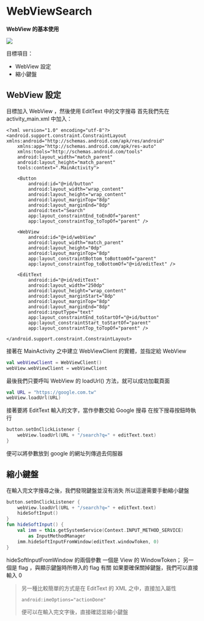 WebViewSearch
===
**WebView 的基本使用**

![](https://i.imgur.com/oFLjDvz.gif)

目標項目：
- WebView 設定
- 縮小鍵盤

## WebView 設定

目標加入 WebView ，然後使用 EditText 中的文字搜尋
首先我們先在 activity_main.xml 中加入：
```xml=
<?xml version="1.0" encoding="utf-8"?>
<android.support.constraint.ConstraintLayout xmlns:android="http://schemas.android.com/apk/res/android"
    xmlns:app="http://schemas.android.com/apk/res-auto"
    xmlns:tools="http://schemas.android.com/tools"
    android:layout_width="match_parent"
    android:layout_height="match_parent"
    tools:context=".MainActivity">

    <Button
        android:id="@+id/button"
        android:layout_width="wrap_content"
        android:layout_height="wrap_content"
        android:layout_marginTop="8dp"
        android:layout_marginEnd="8dp"
        android:text="Search"
        app:layout_constraintEnd_toEndOf="parent"
        app:layout_constraintTop_toTopOf="parent" />

    <WebView
        android:id="@+id/webView"
        android:layout_width="match_parent"
        android:layout_height="0dp"
        android:layout_marginTop="8dp"
        app:layout_constraintBottom_toBottomOf="parent"
        app:layout_constraintTop_toBottomOf="@+id/editText" />

    <EditText
        android:id="@+id/editText"
        android:layout_width="250dp"
        android:layout_height="wrap_content"
        android:layout_marginStart="8dp"
        android:layout_marginTop="8dp"
        android:layout_marginEnd="8dp"
        android:inputType="text"
        app:layout_constraintEnd_toStartOf="@+id/button"
        app:layout_constraintStart_toStartOf="parent"
        app:layout_constraintTop_toTopOf="parent" />

</android.support.constraint.ConstraintLayout>
```

接著在 MainActivity 之中建立 WebViewClient 的實體，並指定給 WebView
```kotlin
val webViewClient = WebViewClient()
webView.webViewClient = webViewClient
```

最後我們只要呼叫 WebView 的 loadUrl() 方法，就可以成功加載頁面
```kotlin
val URL = "https://google.com.tw"
webView.loadUrl(URL)
```
接著要將 EditText 輸入的文字，當作參數交給 Google 搜尋
在按下搜尋按鈕時執行
```kotlin
button.setOnClickListener {
    webView.loadUrl(URL + "/search?q=" + editText.text)
}
```
便可以將參數放到 google 的網址列傳過去伺服器

## 縮小鍵盤
在輸入完文字搜尋之後，我們發現鍵盤並沒有消失
所以這邊需要手動縮小鍵盤
```kotlin
button.setOnClickListener {
    webView.loadUrl(URL + "/search?q=" + editText.text)
    hideSoftInput()
}
fun hideSoftInput() {
    val imm = this.getSystemService(Context.INPUT_METHOD_SERVICE)
        as InputMethodManager
    imm.hideSoftInputFromWindow(editText.windowToken, 0)
}
```
hideSoftInputFromWindow 的兩個參數
一個是 View 的 WindowToken； 另一個是 flag ，與顯示鍵盤時所帶入的 flag 有關
如果要確保關掉鍵盤，我們可以直接輸入 0

>另一種比較簡單的方式是在 EditText 的 XML 之中，直接加入屬性
>```xml=
>android:imeOptions="actionDone"
>```
>便可以在輸入完文字後，直接確認並縮小鍵盤